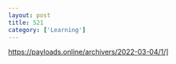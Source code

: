 ```yaml
---
layout: post
title: 521
category: ['Learning']
---
```


https://payloads.online/archivers/2022-03-04/1/]


